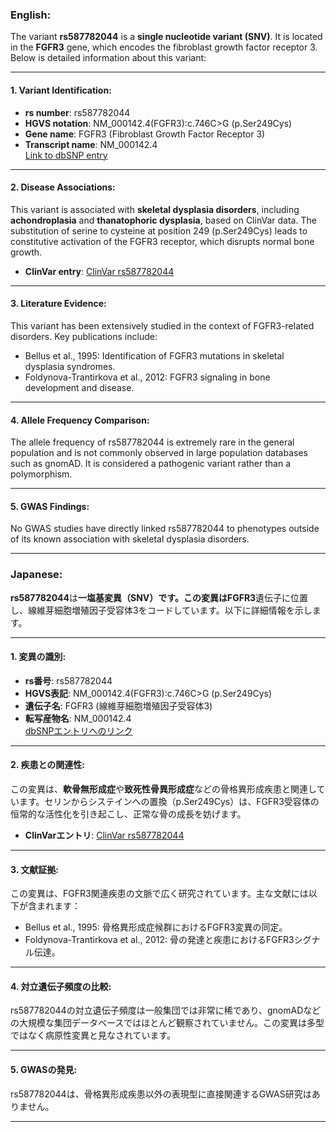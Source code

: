 ### English:
The variant **rs587782044** is a **single nucleotide variant (SNV)**. It is located in the **FGFR3** gene, which encodes the fibroblast growth factor receptor 3. Below is detailed information about this variant:

---

#### 1. **Variant Identification**:
- **rs number**: rs587782044
- **HGVS notation**: NM_000142.4(FGFR3):c.746C>G (p.Ser249Cys)
- **Gene name**: FGFR3 (Fibroblast Growth Factor Receptor 3)
- **Transcript name**: NM_000142.4  
  [Link to dbSNP entry](https://www.ncbi.nlm.nih.gov/snp/rs587782044)

---

#### 2. **Disease Associations**:
This variant is associated with **skeletal dysplasia disorders**, including **achondroplasia** and **thanatophoric dysplasia**, based on ClinVar data. The substitution of serine to cysteine at position 249 (p.Ser249Cys) leads to constitutive activation of the FGFR3 receptor, which disrupts normal bone growth.

- **ClinVar entry**: [ClinVar rs587782044](https://www.ncbi.nlm.nih.gov/clinvar/variation/587782044/)

---

#### 3. **Literature Evidence**:
This variant has been extensively studied in the context of FGFR3-related disorders. Key publications include:
- Bellus et al., 1995: Identification of FGFR3 mutations in skeletal dysplasia syndromes.
- Foldynova-Trantirkova et al., 2012: FGFR3 signaling in bone development and disease.

---

#### 4. **Allele Frequency Comparison**:
The allele frequency of rs587782044 is extremely rare in the general population and is not commonly observed in large population databases such as gnomAD. It is considered a pathogenic variant rather than a polymorphism.

---

#### 5. **GWAS Findings**:
No GWAS studies have directly linked rs587782044 to phenotypes outside of its known association with skeletal dysplasia disorders.

---

### Japanese:
**rs587782044**は**一塩基変異（SNV）**です。この変異は**FGFR3**遺伝子に位置し、線維芽細胞増殖因子受容体3をコードしています。以下に詳細情報を示します。

---

#### 1. **変異の識別**:
- **rs番号**: rs587782044
- **HGVS表記**: NM_000142.4(FGFR3):c.746C>G (p.Ser249Cys)
- **遺伝子名**: FGFR3 (線維芽細胞増殖因子受容体3)
- **転写産物名**: NM_000142.4  
  [dbSNPエントリへのリンク](https://www.ncbi.nlm.nih.gov/snp/rs587782044)

---

#### 2. **疾患との関連性**:
この変異は、**軟骨無形成症**や**致死性骨異形成症**などの骨格異形成疾患と関連しています。セリンからシステインへの置換（p.Ser249Cys）は、FGFR3受容体の恒常的な活性化を引き起こし、正常な骨の成長を妨げます。

- **ClinVarエントリ**: [ClinVar rs587782044](https://www.ncbi.nlm.nih.gov/clinvar/variation/587782044/)

---

#### 3. **文献証拠**:
この変異は、FGFR3関連疾患の文脈で広く研究されています。主な文献には以下が含まれます：
- Bellus et al., 1995: 骨格異形成症候群におけるFGFR3変異の同定。
- Foldynova-Trantirkova et al., 2012: 骨の発達と疾患におけるFGFR3シグナル伝達。

---

#### 4. **対立遺伝子頻度の比較**:
rs587782044の対立遺伝子頻度は一般集団では非常に稀であり、gnomADなどの大規模な集団データベースではほとんど観察されていません。この変異は多型ではなく病原性変異と見なされています。

---

#### 5. **GWASの発見**:
rs587782044は、骨格異形成疾患以外の表現型に直接関連するGWAS研究はありません。

---
